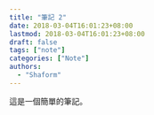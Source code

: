 ```yaml
---
title: "筆記 2"
date: 2018-03-04T16:01:23+08:00
lastmod: 2018-03-04T16:01:23+08:00
draft: false
tags: ["note"]
categories: ["Note"]
authors:
  - "Shaform"
---
```


這是一個簡單的筆記。

